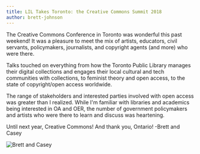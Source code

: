 ```yaml
---
title: LIL Takes Toronto: the Creative Commons Summit 2018
author: brett-johnson
---
```

The Creative Commons Conference in Toronto was wonderful this past weekend! It was a pleasure to meet the mix of artists, educators, civil servants, policymakers, journalists, and copyright agents (and more) who were there.

Talks touched on everything from how the Toronto Public Library manages their digital collections and engages their local cultural and tech communities with collections, to feminist theory and open access, to the state of copyright/open access worldwide. 

The range of stakeholders and interested parties involved with open access was greater than I realized. While I'm familiar with libraries and academics being interested in OA and OER, the number of government policymakers and artists who were there to learn and discuss was heartening.

Until next year, Creative Commons! And thank you, Ontario!
-Brett and Casey

![Brett and Casey](https://lil-blog-media.s3.amazonaws.com/IMG_4769.JPG)

